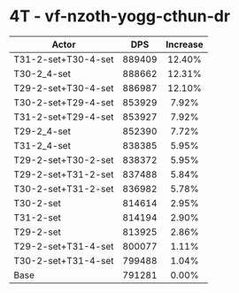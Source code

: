 # 4T - vf-nzoth-yogg-cthun-dr
| Actor | DPS | Increase |
|---|:---:|:---:|
|T31-2-set+T30-4-set|889409|12.40%|
|T30-2_4-set|888662|12.31%|
|T29-2-set+T30-4-set|886987|12.10%|
|T30-2-set+T29-4-set|853929|7.92%|
|T31-2-set+T29-4-set|853927|7.92%|
|T29-2_4-set|852390|7.72%|
|T31-2_4-set|838385|5.95%|
|T29-2-set+T30-2-set|838372|5.95%|
|T29-2-set+T31-2-set|837488|5.84%|
|T30-2-set+T31-2-set|836982|5.78%|
|T30-2-set|814614|2.95%|
|T31-2-set|814194|2.90%|
|T29-2-set|813925|2.86%|
|T29-2-set+T31-4-set|800077|1.11%|
|T30-2-set+T31-4-set|799488|1.04%|
|Base|791281|0.00%|
